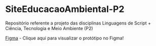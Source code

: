 # SiteEducacaoAmbiental-P2
Repositório referente a projeto das disciplinas Linguagens de Script + Ciência, Tecnologia e Meio Ambiente (P2)

[Figma](https://www.figma.com/proto/0aD6OP5VCuLhwceFuBStJ9/Projeto-LS?node-id=17-187&starting-point-node-id=17%3A187&scaling=scale-down&mode=design&t=IkyVxYoibg3by0HW-1) - Clique aqui para visualizar o protótipo no Figma!
